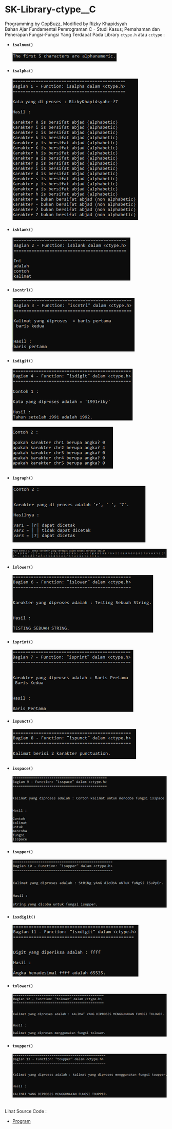 # SK-Library-ctype__C
Programming by CppBuzz, Modified by Rizky Khapidsyah<br>
Bahan Ajar Fundamental Pemrograman C - Studi Kasus; Pemahaman dan Penerapan Fungsi-Fungsi Yang Terdapat Pada Library <code>ctype.h</code> atau <code>cctype</code> : <br>
- <b><code>isalnum()</code></b><br><br>
<img src="https://github.com/RizkyKhapidsyah/SK-ctype-isalnum__CPP/blob/master/SK-ctype-isalnum__CPP/Result/001.PNG"><br><br>
- <b><code>isalpha()</code></b><br><br>
<img src="https://github.com/RizkyKhapidsyah/SK-Library-ctype__C/blob/master/SK-ctype-Bagian1__C/result/function_isalpha.PNG"><br><br>
- <b><code>isblank()</code></b><br><br>
<img src="https://github.com/RizkyKhapidsyah/SK-Library-ctype__C/blob/master/SK-ctype-Bagian1__C/result/function_isblank.PNG"><br><br>
- <b><code>iscntrl()</code></b><br><br>
<img src="https://github.com/RizkyKhapidsyah/SK-Library-ctype__C/blob/master/SK-ctype-Bagian1__C/result/function_iscntrl.PNG"><br><br>
- <b><code>isdigit()</code></b><br><br>
<img src="https://github.com/RizkyKhapidsyah/SK-Library-ctype__C/blob/master/SK-ctype-Bagian1__C/result/function_isdigit1.PNG"><br><br>
<img src="https://github.com/RizkyKhapidsyah/SK-Library-ctype__C/blob/master/SK-ctype-Bagian1__C/result/function_isdigit2.PNG"><br><br>
- <b><code>isgraph()</code></b><br><br>
<img src="https://github.com/RizkyKhapidsyah/SK-Library-ctype__C/blob/master/SK-ctype-Bagian1__C/result/function_isgraph2.PNG"><br><br>
<img src="https://github.com/RizkyKhapidsyah/SK-Library-ctype__C/blob/master/SK-ctype-Bagian1__C/result/function_isgraph3.PNG"><br><br>
- <b><code>islower()</code></b><br><br>
<img src="https://github.com/RizkyKhapidsyah/SK-Library-ctype__C/blob/master/SK-ctype-Bagian1__C/result/function_islower.PNG"><br><br>
- <b><code>isprint()</code></b><br><br>
<img src="https://github.com/RizkyKhapidsyah/SK-Library-ctype__C/blob/master/SK-ctype-Bagian1__C/result/function_isprint.PNG"><br><br>
- <b><code>ispunct()</code></b><br><br>
<img src="https://github.com/RizkyKhapidsyah/SK-Library-ctype__C/blob/master/SK-ctype-Bagian1__C/result/function_ispunct.PNG"><br><br>
- <b><code>isspace()</code></b><br><br>
<img src="https://github.com/RizkyKhapidsyah/SK-Library-ctype__C/blob/master/SK-ctype-Bagian1__C/result/function_isspace.PNG"><br><br>
- <b><code>isupper()</code></b><br><br>
<img src="https://github.com/RizkyKhapidsyah/SK-Library-ctype__C/blob/master/SK-ctype-Bagian1__C/result/function_isupper.PNG"><br><br>
- <b><code>isxdigit()</code></b><br><br>
<img src="https://github.com/RizkyKhapidsyah/SK-Library-ctype__C/blob/master/SK-ctype-Bagian1__C/result/function_isxdigit.PNG"><br><br>
- <b><code>tolower()</code></b><br><br>
<img src="https://github.com/RizkyKhapidsyah/SK-Library-ctype__C/blob/master/SK-ctype-Bagian1__C/result/function_tolower.PNG"><br><br>
- <b><code>toupper()</code></b><br><br>
<img src="https://github.com/RizkyKhapidsyah/SK-Library-ctype__C/blob/master/SK-ctype-Bagian1__C/result/function_toupper.PNG"><br><br>

Lihat Source Code : <br>
- <a href="https://github.com/RizkyKhapidsyah/SK-Library-ctype__C/blob/master/SK-ctype-Bagian1__C/Source.c">Program</a>
